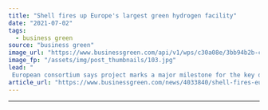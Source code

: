 ```yaml
---
title: "Shell fires up Europe's largest green hydrogen facility"
date: "2021-07-02"
tags: 
  - business green
source: "business green"
image_url: "https://www.businessgreen.com/api/v1/wps/c30a08e/3bb94b2b-ccd0-4017-872d-befcad88441b/4/REFHYNE-PEM-Electolyzer-at-Shell-Energy-and-Chemicals-Park-Rheinland-185x114.jpg"
image_fp: "/assets/img/post_thumbnails/103.jpg"
lead: "
 European consortium says project marks a major milestone for the key decarbonisation technology  ..."
article_url: "https://www.businessgreen.com/news/4033840/shell-fires-europe-largest-green-hydrogen-facility"
---
```


---
